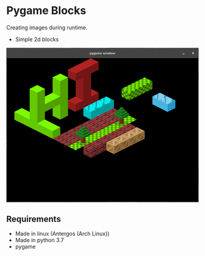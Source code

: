 Pygame Blocks
=============
Creating images during runtime.
* Simple 2d blocks

![](https://github.com/Windspar/Pygame-Blocks/blob/master/BlockShape1.png)

## Requirements ##
* Made in linux (Antergos (Arch Linux))
* Made in python 3.7
* pygame
